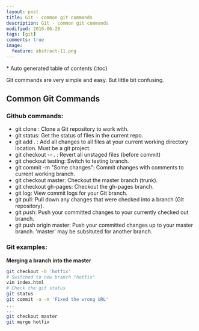 ```yaml
---
layout: post
title: Git - common git commands
description: Git - common git commands
modified: 2016-06-28
tags: [git]
comments: true
image:
  feature: abstract-11.png
---
```


<section id="table-of-contents" class="toc">
<div id="drawer" markdown="1">
*  Auto generated table of contents
{:toc}
</div>
</section><!-- /#table-of-contents -->

Git commands are very simple and easy. But little bit confusing. 

## Common Git Commands

### Github commands:

- git clone <git-url-goes-here>: Clone a Git repository to work with.
- git status: Get the status of files in the current repo.
- git add . : Add all changes to all files at your current working directory location. Must be a git project.
- git checkout -- . : Revert all unstaged files (before commit)
- git checkout testing: Switch to testing branch.
- git commit -m "Some changes": Commit changes with comments to current working branch.
- git checkout master: Checkout the master branch (trunk).
- git checkout gh-pages: Checkout the gh-pages branch.
- git log: View commit logs for your Git branch.
- git pull: Pull down any changes that were checked into a branch (Git repository).
- git push: Push your committed changes to your currently checked out branch.
- git push origin master: Push your committed changes up to your master branch. 'master' may be subsituted for another branch.

### Git examples:

**Merging a branch into the master**

```bash
git checkout -b 'hotfix'
# Switched to new branch "hotfix"
vim index.html
# Check the git status
git status
git commit -a -m 'Fixed the wrong URL'
...
...
git checkout master
git merge hotfix
```
